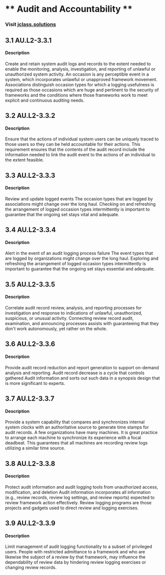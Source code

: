 # ** Audit and Accountability **

### Visit [ jclass.solutions](http://www.jclass.solutions/)
## 3.1 AU.L2-3.3.1 

#### Description

Create and retain system audit logs and records to the extent needed to enable the monitoring, analysis, investigation, and reporting of unlawful or unauthorized system activity. 
An occasion is any perceptible event in a system, which incorporates unlawful or unapproved framework movement. Associations distinguish occasion types for which a logging usefulness is required as those occasions which are huge and pertinent to the security of frameworks and the conditions where those frameworks work to meet explicit and continuous auditing needs.

## 3.2 AU.L2-3.3.2 

#### Description

Ensure that the actions of individual system users can be uniquely traced to those users so they can be held accountable for their actions.
This requirement ensures that the contents of the audit record include the information needed to link the audit event to the actions of an individual to the extent feasible.

## 3.3 AU.L2-3.3.3

#### Description

Review and update logged events
The occasion types that are logged by associations might change over the long haul. Checking on and refreshing the arrangement of logged occasion types intermittently is important to guarantee that the ongoing set stays vital and adequate.

## 3.4 AU.L2-3.3.4

#### Description

Alert in the event of an audit logging process failure
The event types that are logged by organizations might change over the long haul. Exploring and refreshing the arrangement of logged occasion types intermittently is important to guarantee that the ongoing set stays essential and adequate.

## 3.5 AU.L2-3.3.5

#### Description

Correlate audit record review, analysis, and reporting processes for investigation and response to indications of unlawful, unauthorized, suspicious, or unusual activity. 
Connecting review record audit, examination, and announcing processes assists with guaranteeing that they don't work autonomously, yet rather on the whole.

## 3.6 AU.L2-3.3.6

#### Description

Provide audit record reduction and report generation to support on-demand analysis and reporting.
Audit record decrease is a cycle that controls gathered Audit information and sorts out such data in a synopsis design that is more significant to experts.

## 3.7 AU.L2-3.3.7

#### Description

Provide a system capability that compares and synchronizes internal system clocks with an authoritative source to generate time stamps for audit records. 
A few organizations have many machines. It is great practice to arrange each machine to synchronize its experience with a focal deadbeat. This guarantees that all machines are recording review logs utilizing a similar time source.

## 3.8 AU.L2-3.3.8 

#### Description

Protect audit information and audit logging tools from unauthorized access, modification, and deletion
Audit information incorporates all information (e.g., review records, review log settings, and review reports) expected to review framework action effectively. Review logging programs are those projects and gadgets used to direct review and logging exercises.

## 3.9 AU.L2-3.3.9 
#### Description

Limit management of audit logging functionality to a subset of privileged users.
People with restricted admittance to a framework and who are likewise the subject of a review by that framework, may influence the dependability of review data by hindering review logging exercises or changing review records.